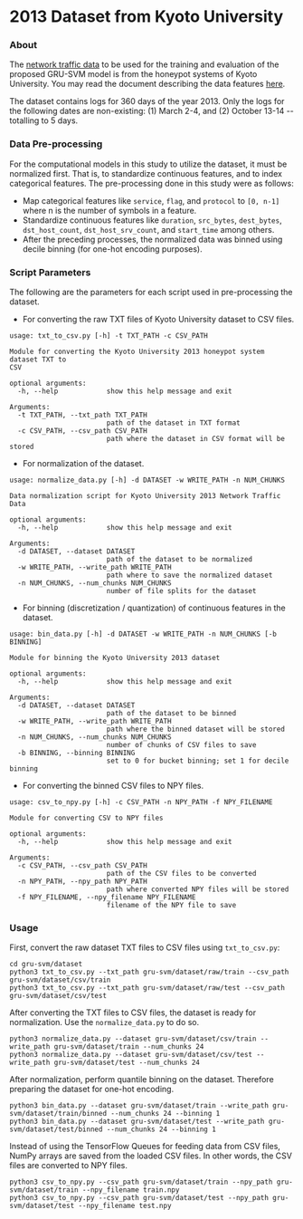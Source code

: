 2013 Dataset from Kyoto University
===

### About ###

The [network traffic data](http://www.takakura.com/Kyoto_data/ext_old_data201704/) to be used for the training and
evaluation of the proposed GRU-SVM model is from the honeypot systems of Kyoto University. You may read the document
describing the data features [here](http://www.takakura.com/Kyoto_data/BenchmarkData-Description-v5.pdf).

The dataset contains logs for 360 days of the year 2013. Only the logs for the following dates are non-existing:
(1) March 2-4, and (2) October 13-14 -- totalling to 5 days.

### Data Pre-processing ###

For the computational models in this study to utilize the dataset, it must be normalized first. That is, to standardize
continuous features, and to index categorical features.
The pre-processing done in this study were as follows:

* Map categorical features like `service`, `flag`, and `protocol` to `[0, n-1]` where n is the number of symbols in a
feature.
* Standardize continuous features like `duration`, `src_bytes`, `dest_bytes`, `dst_host_count`, `dst_host_srv_count`,
and `start_time` among others.
* After the preceding processes, the normalized data was binned using decile binning (for one-hot encoding purposes).

### Script Parameters

The following are the parameters for each script used in pre-processing the dataset.

* For converting the raw TXT files of Kyoto University dataset to CSV files.
```buildoutcfg
usage: txt_to_csv.py [-h] -t TXT_PATH -c CSV_PATH

Module for converting the Kyoto University 2013 honeypot system dataset TXT to
CSV

optional arguments:
  -h, --help            show this help message and exit

Arguments:
  -t TXT_PATH, --txt_path TXT_PATH
                        path of the dataset in TXT format
  -c CSV_PATH, --csv_path CSV_PATH
                        path where the dataset in CSV format will be stored
```

* For normalization of the dataset.
```buildoutcfg
usage: normalize_data.py [-h] -d DATASET -w WRITE_PATH -n NUM_CHUNKS

Data normalization script for Kyoto University 2013 Network Traffic Data

optional arguments:
  -h, --help            show this help message and exit

Arguments:
  -d DATASET, --dataset DATASET
                        path of the dataset to be normalized
  -w WRITE_PATH, --write_path WRITE_PATH
                        path where to save the normalized dataset
  -n NUM_CHUNKS, --num_chunks NUM_CHUNKS
                        number of file splits for the dataset
```

* For binning (discretization / quantization) of continuous features in the dataset.
```buildoutcfg
usage: bin_data.py [-h] -d DATASET -w WRITE_PATH -n NUM_CHUNKS [-b BINNING]

Module for binning the Kyoto University 2013 dataset

optional arguments:
  -h, --help            show this help message and exit

Arguments:
  -d DATASET, --dataset DATASET
                        path of the dataset to be binned
  -w WRITE_PATH, --write_path WRITE_PATH
                        path where the binned dataset will be stored
  -n NUM_CHUNKS, --num_chunks NUM_CHUNKS
                        number of chunks of CSV files to save
  -b BINNING, --binning BINNING
                        set to 0 for bucket binning; set 1 for decile binning
```

* For converting the binned CSV files to NPY files.
```buildoutcfg
usage: csv_to_npy.py [-h] -c CSV_PATH -n NPY_PATH -f NPY_FILENAME

Module for converting CSV to NPY files

optional arguments:
  -h, --help            show this help message and exit

Arguments:
  -c CSV_PATH, --csv_path CSV_PATH
                        path of the CSV files to be converted
  -n NPY_PATH, --npy_path NPY_PATH
                        path where converted NPY files will be stored
  -f NPY_FILENAME, --npy_filename NPY_FILENAME
                        filename of the NPY file to save
```

### Usage

First, convert the raw dataset TXT files to CSV files using `txt_to_csv.py`:
```buildoutcfg
cd gru-svm/dataset
python3 txt_to_csv.py --txt_path gru-svm/dataset/raw/train --csv_path gru-svm/dataset/csv/train
python3 txt_to_csv.py --txt_path gru-svm/dataset/raw/test --csv_path gru-svm/dataset/csv/test
```

After converting the TXT files to CSV files, the dataset is ready for normalization. Use the `normalize_data.py` to do
so.
```buildoutcfg
python3 normalize_data.py --dataset gru-svm/dataset/csv/train --write_path gru-svm/dataset/train --num_chunks 24 
python3 normalize_data.py --dataset gru-svm/dataset/csv/test --write_path gru-svm/dataset/test --num_chunks 24
```

After normalization, perform quantile binning on the dataset. Therefore preparing the dataset for one-hot encoding.
```buildoutcfg
python3 bin_data.py --dataset gru-svm/dataset/train --write_path gru-svm/dataset/train/binned --num_chunks 24 --binning 1
python3 bin_data.py --dataset gru-svm/dataset/test --write_path gru-svm/dataset/test/binned --num_chunks 24 --binning 1
```

Instead of using the TensorFlow Queues for feeding data from CSV files, NumPy arrays are saved from the loaded CSV
files. In other words, the CSV files are converted to NPY files.
```buildoutcfg
python3 csv_to_npy.py --csv_path gru-svm/dataset/train --npy_path gru-svm/dataset/train --npy_filename train.npy
python3 csv_to_npy.py --csv_path gru-svm/dataset/test --npy_path gru-svm/dataset/test --npy_filename test.npy
```
